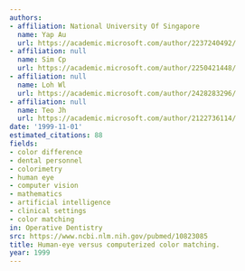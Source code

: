 ```yaml
---
authors:
- affiliation: National University Of Singapore
  name: Yap Au
  url: https://academic.microsoft.com/author/2237240492/
- affiliation: null
  name: Sim Cp
  url: https://academic.microsoft.com/author/2250421448/
- affiliation: null
  name: Loh Wl
  url: https://academic.microsoft.com/author/2428283296/
- affiliation: null
  name: Teo Jh
  url: https://academic.microsoft.com/author/2122736114/
date: '1999-11-01'
estimated_citations: 88
fields:
- color difference
- dental personnel
- colorimetry
- human eye
- computer vision
- mathematics
- artificial intelligence
- clinical settings
- color matching
in: Operative Dentistry
src: https://www.ncbi.nlm.nih.gov/pubmed/10823085
title: Human-eye versus computerized color matching.
year: 1999
---
```

